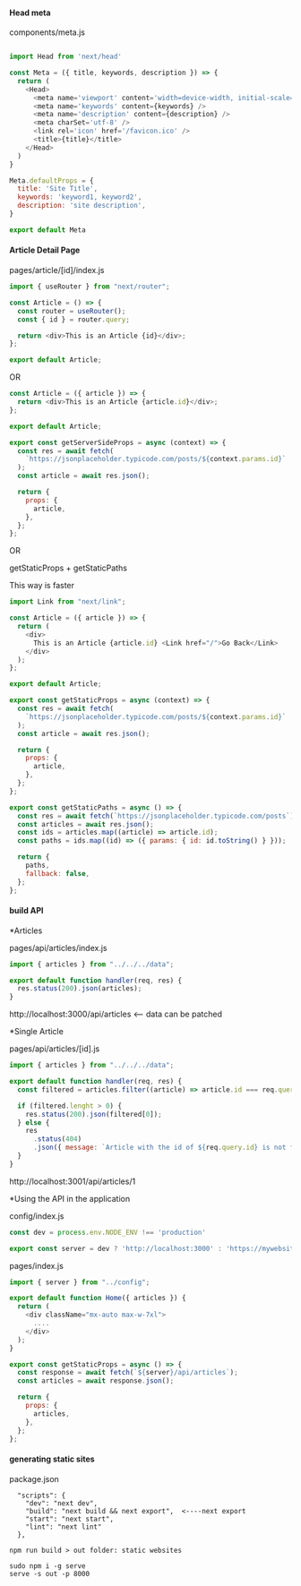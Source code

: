 #### Head meta
components/meta.js
```js

import Head from 'next/head'

const Meta = ({ title, keywords, description }) => {
  return (
    <Head>
      <meta name='viewport' content='width=device-width, initial-scale=1' />
      <meta name='keywords' content={keywords} />
      <meta name='description' content={description} />
      <meta charSet='utf-8' />
      <link rel='icon' href='/favicon.ico' />
      <title>{title}</title>
    </Head>
  )
}

Meta.defaultProps = {
  title: 'Site Title',
  keywords: 'keyword1, keyword2',
  description: 'site description',
}

export default Meta
```



#### Article Detail Page

pages/article/[id]/index.js

```js
import { useRouter } from "next/router";

const Article = () => {
  const router = useRouter();
  const { id } = router.query;

  return <div>This is an Article {id}</div>;
};

export default Article;
```

OR

```js
const Article = ({ article }) => {
  return <div>This is an Article {article.id}</div>;
};

export default Article;

export const getServerSideProps = async (context) => {
  const res = await fetch(
    `https://jsonplaceholder.typicode.com/posts/${context.params.id}`
  );
  const article = await res.json();

  return {
    props: {
      article,
    },
  };
};
```

OR

getStaticProps + getStaticPaths

This way is faster

```js
import Link from "next/link";

const Article = ({ article }) => {
  return (
    <div>
      This is an Article {article.id} <Link href="/">Go Back</Link>
    </div>
  );
};

export default Article;

export const getStaticProps = async (context) => {
  const res = await fetch(
    `https://jsonplaceholder.typicode.com/posts/${context.params.id}`
  );
  const article = await res.json();

  return {
    props: {
      article,
    },
  };
};

export const getStaticPaths = async () => {
  const res = await fetch(`https://jsonplaceholder.typicode.com/posts`);
  const articles = await res.json();
  const ids = articles.map((article) => article.id);
  const paths = ids.map((id) => ({ params: { id: id.toString() } }));

  return {
    paths,
    fallback: false,
  };
};
```

#### build API

*Articles

pages/api/articles/index.js

```js
import { articles } from "../../../data";

export default function handler(req, res) {
  res.status(200).json(articles);
}
```
http://localhost:3000/api/articles <-- data can be patched


*Single Article

pages/api/articles/[id].js

```js
import { articles } from "../../../data";

export default function handler(req, res) {
  const filtered = articles.filter((article) => article.id === req.query.id);

  if (filtered.lenght > 0) {
    res.status(200).json(filtered[0]);
  } else {
    res
      .status(404)
      .json({ message: `Article with the id of ${req.query.id} is not found` });
  }
}
```
http://localhost:3001/api/articles/1

*Using the API in the application

config/index.js

```js
const dev = process.env.NODE_ENV !== 'production'

export const server = dev ? 'http://localhost:3000' : 'https://mywebsite.com'
```

pages/index.js

```js
import { server } from "../config";

export default function Home({ articles }) {
  return (
    <div className="mx-auto max-w-7xl">
      ....
    </div>
  );
}

export const getStaticProps = async () => {
  const response = await fetch(`${server}/api/articles`);
  const articles = await response.json();

  return {
    props: {
      articles,
    },
  };
};
```



#### generating static sites

package.json
```
  "scripts": {
    "dev": "next dev",
    "build": "next build && next export",  <----next export
    "start": "next start",
    "lint": "next lint"
  },

npm run build > out folder: static websites

sudo npm i -g serve
serve -s out -p 8000
```

